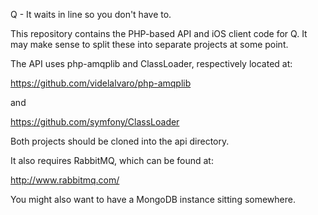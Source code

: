 Q - It waits in line so you don't have to.

This repository contains the PHP-based API and iOS client code for Q. It 
may make sense to split these into separate projects at some point.

The API uses php-amqplib and ClassLoader, respectively located at:

  https://github.com/videlalvaro/php-amqplib

and

  https://github.com/symfony/ClassLoader

Both projects should be cloned into the api directory.

It also requires RabbitMQ, which can be found at:

  http://www.rabbitmq.com/

You might also want to have a MongoDB instance sitting somewhere.
